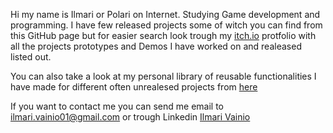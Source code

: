 Hi my name is Ilmari or Polari on Internet. Studying Game development and programming. 
I have few released projects some of witch you can find from this GitHub page but for easier search look trough my 
[itch.io](https://polari0.itch.io/) protfolio with all the projects prototypes and Demos I have worked on and realeased listed out. 

You can also take a look at my personal library of reusable functionalities I have made for different often unrealesed projects from [here](https://github.com/polari0/Portfolio)

If  you want to contact me you can send me email to 
ilmari.vainio01@gmail.com
or trough Linkedin 
[Ilmari Vainio](https://www.linkedin.com/in/ilmari-vainio-44494521a/)


<!---
polari0/polari0 is a ✨ special ✨ repository because its `README.md` (this file) appears on your GitHub profile.
You can click the Preview link to take a look at your changes.
--->

